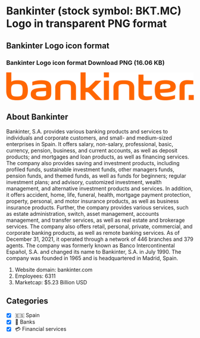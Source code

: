 # Bankinter (stock symbol: BKT.MC) Logo in transparent PNG format

## Bankinter Logo icon format

### Bankinter Logo icon format Download PNG (16.06 KB)

![Bankinter Logo icon format Download PNG (16.06 KB)](/img/orig/BKT.MC-125e2416.png)

## About Bankinter

Bankinter, S.A. provides various banking products and services to individuals and corporate customers, and small- and medium-sized enterprises in Spain. It offers salary, non-salary, professional, basic, currency, pension, business, and current accounts, as well as deposit products; and mortgages and loan products, as well as financing services. The company also provides saving and investment products, including profiled funds, sustainable investment funds, other managers funds, pension funds, and themed funds, as well as funds for beginners; regular investment plans; and advisory, customized investment, wealth management, and alternative investment products and services. In addition, it offers accident, home, life, funeral, health, mortgage payment protection, property, personal, and motor insurance products, as well as business insurance products. Further, the company provides various services, such as estate administration, switch, asset management, accounts management, and transfer services, as well as real estate and brokerage services. The company also offers retail, personal, private, commercial, and corporate banking products, as well as remote banking services. As of December 31, 2021, it operated through a network of 446 branches and 379 agents. The company was formerly known as Banco Intercontinental Español, S.A. and changed its name to Bankinter, S.A. in July 1990. The company was founded in 1965 and is headquartered in Madrid, Spain.

1. Website domain: bankinter.com
2. Employees: 6311
3. Marketcap: $5.23 Billion USD


## Categories
- [x] 🇪🇸 Spain
- [x] 🏦 Banks
- [x] 💳 Financial services
